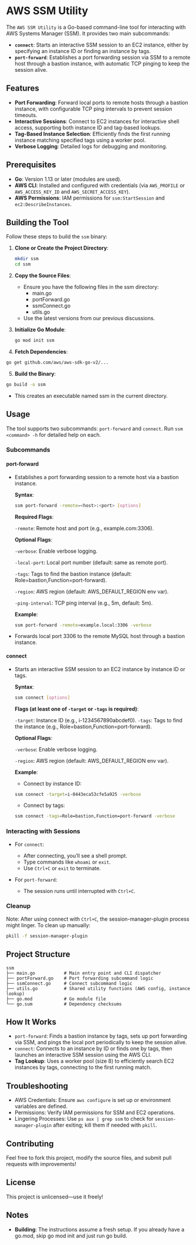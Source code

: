 # AWS SSM Utility

The `AWS SSM Utility` is a Go-based command-line tool for interacting with AWS Systems Manager (SSM). It provides two main subcommands:

- **`connect`**: Starts an interactive SSM session to an EC2 instance, either by specifying an instance ID or finding an instance by tags.
- **`port-forward`**: Establishes a port forwarding session via SSM to a remote host through a bastion instance, with automatic TCP pinging to keep the session alive.

## Features
- **Port Forwarding**: Forward local ports to remote hosts through a bastion instance, with configurable TCP ping intervals to prevent session timeouts.
- **Interactive Sessions**: Connect to EC2 instances for interactive shell access, supporting both instance ID and tag-based lookups.
- **Tag-Based Instance Selection**: Efficiently finds the first running instance matching specified tags using a worker pool.
- **Verbose Logging**: Detailed logs for debugging and monitoring.

## Prerequisites
- **Go**: Version 1.13 or later (modules are used).
- **AWS CLI**: Installed and configured with credentials (via `AWS_PROFILE` or `AWS_ACCESS_KEY_ID` and `AWS_SECRET_ACCESS_KEY`).
- **AWS Permissions**: IAM permissions for `ssm:StartSession` and `ec2:DescribeInstances`.

## Building the Tool
Follow these steps to build the `ssm` binary:

1. **Clone or Create the Project Directory**:
   ```bash
   mkdir ssm
   cd ssm
   ```

2. **Copy the Source Files**:
    - Ensure you have the following files in the ssm directory:
      - main.go
      - portForward.go
      - ssmConnect.go
      - utils.go
    - Use the latest versions from our previous discussions.

3. **Initialize Go Module**:
   ```bash
   go mod init ssm
   ```

4. **Fetch Dependencies**:
  ```bash
  go get github.com/aws/aws-sdk-go-v2/...
  ```

5. **Build the Binary**:
  ```bash
  go build -o ssm
  ```

  - This creates an executable named ssm in the current directory.

 ## Usage
The tool supports two subcommands: `port-forward` and `connect`. Run `ssm <command> -h` for detailed help on each.

### Subcommands

#### port-forward

  - Establishes a port forwarding session to a remote host via a bastion instance.

    **Syntax**:
    ```bash
    ssm port-forward -remote=<host>:<port> [options]
    ```

    **Required Flags**:
    
    `-remote`: Remote host and port (e.g., example.com:3306).
    
    **Optional Flags**:
    
    `-verbose`: Enable verbose logging.
    
    `-local-port`: Local port number (default: same as remote port).
    
    `-tags`: Tags to find the bastion instance (default: Role=bastion,Function=port-forward).
    
    `-region`: AWS region (default: AWS_DEFAULT_REGION env var).
    
    `-ping-interval`: TCP ping interval (e.g., 5m, default: 5m).
    
    
    **Example**:
    
    ```bash
    ssm port-forward -remote=example.local:3306 -verbose
    ```

  - Forwards local port 3306 to the remote MySQL host through a bastion instance.




#### connect

  - Starts an interactive SSM session to an EC2 instance by instance ID or tags.

    **Syntax**:
    ```bash
    ssm connect [options]
    ```

    **Flags (at least one of `-target` or `-tags` is required)**:
    
    `-target`: Instance ID (e.g., i-1234567890abcdef0).
    `-tags`: Tags to find the instance (e.g., Role=bastion,Function=port-forward).
    
    **Optional Flags**:

    `-verbose`: Enable verbose logging.
    
    `-region`: AWS region (default: AWS_DEFAULT_REGION env var).
    
    
    **Example**:

    - Connect by instance ID:
    
    ```bash
    ssm connect -target=i-0443eca53cfe5a925 -verbose
    ```

    - Connect by tags:
    
    ```bash
    ssm connect -tags=Role=bastion,Function=port-forward -verbose
    ```

### Interacting with Sessions

- For `connect`:
  - After connecting, you’ll see a shell prompt.
  - Type commands like `whoami` or `exit`.
  - Use `Ctrl+C` or `exit` to terminate.

- For `port-forward`:
  - The session runs until interrupted with `Ctrl+C`.

### Cleanup
Note: After using connect with `Ctrl+C`, the session-manager-plugin process might linger. To clean up manually:

```bash
pkill -f session-manager-plugin
```

## Project Structure

```text
ssm
├── main.go           # Main entry point and CLI dispatcher
├── portForward.go    # Port forwarding subcommand logic
├── ssmConnect.go     # Connect subcommand logic
├── utils.go          # Shared utility functions (AWS config, instance lookup)
├── go.mod            # Go module file
└── go.sum            # Dependency checksums
```

## How It Works

- `port-forward`: Finds a bastion instance by tags, sets up port forwarding via SSM, and pings the local port periodically to keep the session alive.
- `connect`: Connects to an instance by ID or finds one by tags, then launches an interactive SSM session using the AWS CLI.
- **Tag Lookup**: Uses a worker pool (size 8) to efficiently search EC2 instances by tags, connecting to the first running match.

## Troubleshooting
- AWS Credentials: Ensure `aws configure` is set up or environment variables are defined.
- Permissions: Verify IAM permissions for SSM and EC2 operations.
- Lingering Processes: Use `ps aux | grep ssm` to check for `session-manager-plugin` after exiting; kill them if needed with `pkill`.

## Contributing
Feel free to fork this project, modify the source files, and submit pull requests with improvements!

## License
This project is unlicensed—use it freely!

## Notes
- **Building**: The instructions assume a fresh setup. If you already have a go.mod, skip go mod init and just run go build.
